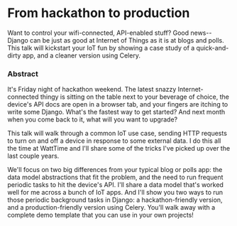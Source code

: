 # From hackathon to production

Want to control your wifi-connected, API-enabled stuff? Good news--Django can
be just as good at Internet of Things as it is at blogs and polls. This talk
will kickstart your IoT fun by showing a case study of a quick-and-dirty app,
and a cleaner version using Celery.

### Abstract

It's Friday night of hackathon weekend. The latest snazzy Internet-connected
thingy is sitting on the table next to your beverage of choice, the device's
API docs are open in a browser tab, and your fingers are itching to write some
Django. What's the fastest way to get started? And next month when you come
back to it, what will you want to upgrade?

This talk will walk through a common IoT use case, sending HTTP requests to
turn on and off a device in response to some external data. I do this all the
time at WattTime and I'll share some of the tricks I've picked up over the
last couple years.

We'll focus on two big differences from your typical blog or polls app: the
data model abstractions that fit the problem, and the need to run frequent
periodic tasks to hit the device's API. I'll share a data model that's worked
well for me across a bunch of IoT apps. And I'll show you two ways to run
those periodic background tasks in Django: a hackathon-friendly version, and a
production-friendly version using Celery. You'll walk away with a complete
demo template that you can use in your own projects!

